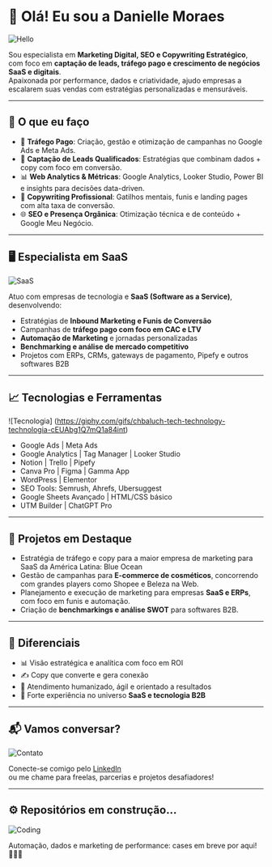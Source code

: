 # 👋 Olá! Eu sou a Danielle Moraes

![Hello](https://media.giphy.com/media/ASd0Ukj0y3qMM/giphy.gif)

Sou especialista em **Marketing Digital, SEO e Copywriting Estratégico**, com foco em **captação de leads, tráfego pago e crescimento de negócios SaaS e digitais**.  
Apaixonada por performance, dados e criatividade, ajudo empresas a escalarem suas vendas com estratégias personalizadas e mensuráveis.

---

## 💼 O que eu faço

- 🚀 **Tráfego Pago**: Criação, gestão e otimização de campanhas no Google Ads e Meta Ads.
- 🧲 **Captação de Leads Qualificados**: Estratégias que combinam dados + copy com foco em conversão.
- 📊 **Web Analytics & Métricas**: Google Analytics, Looker Studio, Power BI e insights para decisões data-driven.
- 📝 **Copywriting Profissional**: Gatilhos mentais, funis e landing pages com alta taxa de conversão.
- 🌐 **SEO e Presença Orgânica**: Otimização técnica e de conteúdo + Google Meu Negócio.

---

## 🖥️ Especialista em SaaS

![SaaS](https://media.giphy.com/media/IauL6LvGNlT3ffhcqq/giphy.gif)

Atuo com empresas de tecnologia e **SaaS (Software as a Service)**, desenvolvendo:

- Estratégias de **Inbound Marketing e Funis de Conversão**  
- Campanhas de **tráfego pago com foco em CAC e LTV**  
- **Automação de Marketing** e jornadas personalizadas  
- **Benchmarking e análise de mercado competitivo**  
- Projetos com ERPs, CRMs, gateways de pagamento, Pipefy e outros softwares B2B

---

## 📈 Tecnologias e Ferramentas

![Tecnologia] (https://giphy.com/gifs/chbaluch-tech-technology-technologia-cEUAbg1Q7mQ1a84int)

- Google Ads | Meta Ads  
- Google Analytics | Tag Manager | Looker Studio  
- Notion | Trello | Pipefy  
- Canva Pro | Figma | Gamma App  
- WordPress | Elementor  
- SEO Tools: Semrush, Ahrefs, Ubersuggest  
- Google Sheets Avançado | HTML/CSS básico  
- UTM Builder | ChatGPT Pro

---

## 📌 Projetos em Destaque

- Estratégia de tráfego e copy para a maior empresa de marketing para SaaS da América Latina: Blue Ocean
- Gestão de campanhas para **E-commerce de cosméticos**, concorrendo com grandes players como Shopee e Beleza na Web.  
- Planejamento e execução de marketing para empresas **SaaS e ERPs**, com foco em funis e automação.  
- Criação de **benchmarkings e análise SWOT** para softwares B2B.

---

## 🌟 Diferenciais

- 📊 Visão estratégica e analítica com foco em ROI  
- ✍️ Copy que converte e gera conexão  
- 🤝 Atendimento humanizado, ágil e orientado a resultados  
- 💼 Forte experiência no universo **SaaS e tecnologia B2B**

---

## 📬 Vamos conversar?

![Contato](https://media.giphy.com/media/KzJkzjggfGN5Py6nkT/giphy.gif)

Conecte-se comigo pelo [LinkedIn](https://www.linkedin.com/in/danielle-moraes-133a36222/)  
ou me chame para freelas, parcerias e projetos desafiadores!

---

## ⚙️ Repositórios em construção...

![Coding](https://media.giphy.com/media/h408T6Y5GfmXBKW62l/giphy.gif)

Automação, dados e marketing de performance: cases em breve por aqui! 👩‍💻🚧
